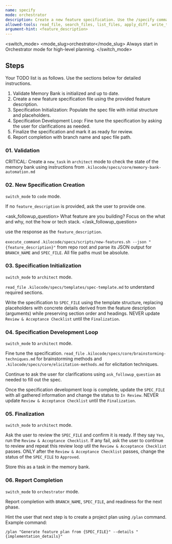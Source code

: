 ```yaml
---
name: specify
mode: orchestrator
description: Create a new feature specification. Use the /specify command to describe what you want to build. Focus on the what and why, not the how or tech stack.
allowed-tools: read_file, search_files, list_files, apply_diff, write_to_file, execute_command, switch_mode, new_task, ask_followup_question, attempt_completion, update_todo_list
argument-hint: <feature_description>
---
```


<switch_mode>
  <mode_slug>orchestrator</mode_slug>
  <reason>Always start in Orchestrator mode for high-level planning.</reason>
</switch_mode>

## Steps

Your TODO list is as follows. Use the sections below for detailed instructions.

1. Validate Memory Bank is initialized and up to date.
2. Create a new feature specification file using the provided feature description.
3. Specification Initialization: Populate the spec file with initial structure and placeholders.
4. Specification Development Loop: Fine tune the specification by asking the user for clarifications as needed.
5. Finalize the specification and mark it as ready for review.
6. Report completion with branch name and spec file path.

### 01. Validation

CRITICAL: Create a `new_task` in `architect` mode to check the state of the memory bank using instructions from `.kilocode/specs/core/memory-bank-automation.md`

### 02. New Specification Creation

`switch_mode` to `code` mode.

If no `feature_description` is provided, ask the user to provide one.
   
<ask_followup_question>
  <question>What feature are you building? Focus on the what and why, not the how or tech stack.</question>
</ask_followup_question>

use the response as the `feature_description`.

`execute_command` `.kilocode/specs/scripts/new-features.sh --json "{feature_description}"` from repo root and parse its JSON output for `BRANCH_NAME` and `SPEC_FILE`. All file paths must be absolute.

### 03. Specification Initialization

`switch_mode` to `architect` mode.

`read_file` `.kilocode/specs/templates/spec-template.md` to understand required sections.

Write the specification to `SPEC_FILE` using the template structure, replacing placeholders with concrete details derived from the feature description (arguments) while preserving section order and headings. NEVER update `Review & Acceptance Checklist` until the `Finalization`.

### 04. Specification Development Loop

`switch_mode` to `architect` mode.

Fine tune the specification. `read_file` `.kilocode/specs/core/brainstorming-techniques.md` for brainstorming methods and `.kilocode/specs/core/elicitation-methods.md` for elicitation techniques.

Continue to ask the user for clarifications using `ask_followup_question` as needed to fill out the spec.

Once the specification development loop is complete, update the `SPEC_FILE` with all gathered information and change the status to `In Review`. NEVER update `Review & Acceptance Checklist` until the `Finalization`.

### 05. Finalization

`switch_mode` to `architect` mode.

Ask the user to review the `SPEC_FILE` and confirm it is ready. If they say
`Yes`, run the `Review & Acceptance Checklist`. If any fail, ask the user to
continue to review and repeat this review loop util the
`Review & Acceptance Checklist` passes. ONLY after the
`Review & Acceptance Checklist` passes, change the status of the `SPEC_FILE` to `Approved`.

Store this as a task in the memory bank.

### 06. Report Completion

`switch_mode` to `orchestrator` mode.

Report completion with `BRANCH_NAME`, `SPEC_FILE`, and readiness for the next phase.

Hint the user that next step is to create a project plan using 
`/plan` command. Example command:

```
/plan "Generate feature plan from {SPEC_FILE}" --details "{implementation_details}"
```
